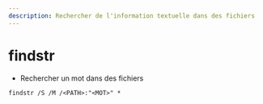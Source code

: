 ```yaml
---
description: Rechercher de l'information textuelle dans des fichiers
---
```


# findstr

* Rechercher un mot dans des fichiers

```
findstr /S /M /<PATH>:"<MOT>" *
```
